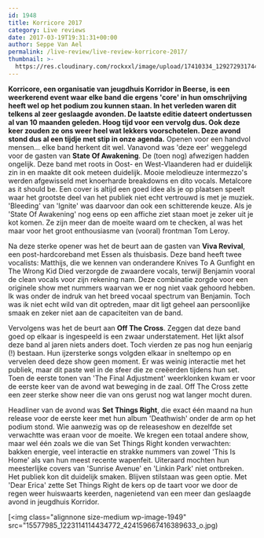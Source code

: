 ```yaml
---
id: 1948
title: Korricore 2017
category: Live reviews
date: 2017-03-19T19:31:31+00:00
author: Seppe Van Ael
permalink: /live-review/live-review-korricore-2017/
thumbnail: >-
  https://res.cloudinary.com/rockxxl/image/upload/17410334_1292729317441120_1627377882_n.jpg
---
```

**Korricore, een organisatie van jeugdhuis Korridor in Beerse, is een weerkerend event waar elke band die ergens 'core' in hun omschrijving heeft wel op het podium zou kunnen staan. In het verleden waren dit telkens al zeer geslaagde avonden. De laatste editie dateert ondertussen al van 10 maanden geleden. Hoog tijd voor een vervolg dus. Ook deze keer zouden ze ons weer heel wat lekkers voorschotelen. Deze avond stond dus al een tijdje met stip in onze agenda.**
Openen voor een handvol mensen&#8230; elke band herkent dit wel. Vanavond was 'deze eer' weggelegd voor de gasten van **State Of Awakening**. De (toen nog) afwezigen hadden ongelijk. Deze band met roots in Oost- en West-Vlaanderen had er duidelijk zin in en maakte dit ook meteen duidelijk. Mooie melodieuze intermezzo's werden afgewisseld met knoerharde breakdowns en dito vocals. Metalcore as it should be. Een cover is altijd een goed idee als je op plaatsen speelt waar het grootste deel van het publiek niet echt vertrouwd is met je muziek. 'Bleeding' van 'Ignite' was daarvoor dan ook een schitterende keuze. Als je 'State Of Awakening' nog eens op een affiche ziet staan moet je zeker uit je kot komen. Ze zijn meer dan de moeite waard om te checken, al was het maar voor het groot enthousiasme van (vooral) frontman Tom Leroy.

Na deze sterke opener was het de beurt aan de gasten van **Viva Revival**, een post-hardcoreband met Essen als thuisbasis. Deze band heeft twee vocalists: Matthijs, die we kennen van onderandere Knives To A Gunfight en The Wrong Kid Died verzorgde de zwaardere vocals, terwijl Benjamin vooral de clean vocals voor zijn rekening nam. Deze combinatie zorgde voor een originele show met nummers waarvan we er nog niet vaak gehoord hebben. Ik was onder de indruk van het breed vocaal spectrum van Benjamin. Toch was ik niet echt wild van dit optreden, maar dit ligt geheel aan persoonlijke smaak en zeker niet aan de capaciteiten van de band.

Vervolgens was het de beurt aan **Off The Cross**. Zeggen dat deze band goed op elkaar is ingespeeld is een zwaar understatement. Het lijkt alsof deze band al jaren niets anders doet. Toch vierden ze pas nog hun eenjarig (!) bestaan. Hun ijzersterke songs volgden elkaar in sneltempo op en vervelen deed deze show geen moment. Er was weinig interactie met het publiek, maar dit paste wel in de sfeer die ze creëerden tijdens hun set. Toen de eerste tonen van 'The Final Adjustment' weerklonken kwam er voor de eerste keer van de avond wat beweging in de zaal. Off The Cross zette een zeer sterke show neer die van ons gerust nog wat langer mocht duren.

Headliner van de avond was **Set Things Right**, die exact één maand na hun release voor de eerste keer met hun album 'Deathwish' onder de arm op het podium stond. Wie aanwezig was op de releaseshow en dezelfde set verwachtte was eraan voor de moeite. We kregen een totaal andere show, maar wel één zoals we die van Set Things Right konden verwachten: bakken energie, veel interactie en strakke nummers van zowel 'This Is Home' als van hun meest recente wapenfeit. Uiteraard mochten hun meesterlijke covers van 'Sunrise Avenue' en 'Linkin Park' niet ontbreken. Het publiek kon dit duidelijk smaken. Blijven stilstaan was geen optie. Met 'Dear Erica' zette Set Things Right de kers op de taart voor we door de regen weer huiswaarts keerden, nagenietend van een meer dan geslaagde avond in jeugdhuis Korridor.

[<img class="alignnone size-medium wp-image-1949" src="15577985_1223114114434772_424159667416389633_o.jpg)